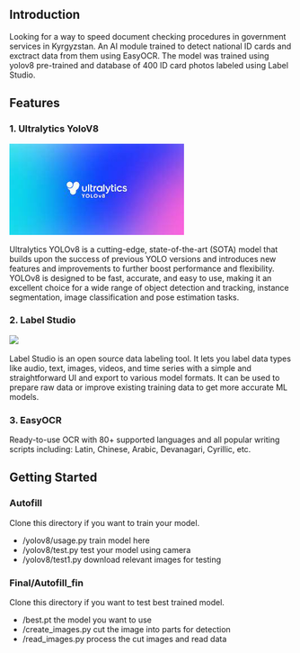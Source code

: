 ## Introduction
Looking for a way to speed document checking procedures in government services in Kyrgyzstan. An AI module trained to detect national ID cards and exctract data from them using EasyOCR. The model was trained using yolov8 pre-trained and database of 400 ID card photos labeled using Label Studio.


## Features

### 1. Ultralytics YoloV8

![](yolov8.jpg)

Ultralytics YOLOv8 is a cutting-edge, state-of-the-art (SOTA) model that builds upon the success of previous YOLO versions and introduces new features and improvements to further boost performance and flexibility. YOLOv8 is designed to be fast, accurate, and easy to use, making it an excellent choice for a wide range of object detection and tracking, instance segmentation, image classification and pose estimation tasks.

### 2. Label Studio

![](labelstd.jpg)

Label Studio is an open source data labeling tool. It lets you label data types like audio, text, images, videos, and time series with a simple and straightforward UI and export to various model formats. It can be used to prepare raw data or improve existing training data to get more accurate ML models.

### 3. EasyOCR

Ready-to-use OCR with 80+ supported languages and all popular writing scripts including: Latin, Chinese, Arabic, Devanagari, Cyrillic, etc.


## Getting Started

### Autofill
Clone this directory if you want to train your model.
- /yolov8/usage.py  train model here
- /yolov8/test.py   test your model using camera
- /yolov8/test1.py  download relevant images for testing

### Final/Autofill_fin
Clone this directory if you want to test best trained model.
- /best.pt          the model you want to use
- /create_images.py cut the image into parts for detection
- /read_images.py   process the cut images and read data